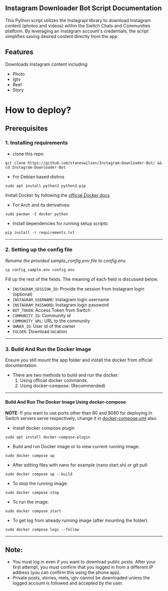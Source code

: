 ## Instagram Downloader Bot Script Documentation

This Python script utilizes the Instagrapi library to download Instagram content (photos and videos) within the Switch Chats and Communities platform. By leveraging an Instagram account's credentials, the script simplifies saving desired content directly from the app.

## Features

Downloads Instagram content including:
- Photo
- Igtv
- Reel
- Story

# How to deploy?

## Prerequisites

### 1. Installing requirements

- clone this repo:

```
git clone https://github.com/staneswilson/Instagram-Downloader-Bot/ && cd Instagram-Downloader-Bot
```

- For Debian based distros

```
sudo apt install python3 python3-pip
```

Install Docker by following the [official Docker docs](https://docs.docker.com/engine/install/debian/)

- For Arch and its derivatives:

```
sudo pacman -S docker python
```

- Install dependencies for running setup scripts:

```
pip install -r requirements.txt
```

------

### 2. Setting up the config file

_Rename the provided sample_config.env file to config.env._

```
cp config_sample.env config.env
```

Fill up the rest of the fields. The meaning of each field is discussed below.

- `INSTAGRAM_SESSION_ID`: Provide the session from Instagram login (optional)
- `INSTAGRAM_USERNAME`:  Instagram login username
- `INSTAGRAM_PASSWORD`: Instagram login password
- `BOT_TOKEN`: Access Token from Switch
- `COMMUNITY_ID`: Community id
- `COMMUNITY_URL`: URL to the community
- `OWNER_ID`: User id of the owner
- `FOLDER`: Download location

------

### 3. Build And Run the Docker Image

Ensure you still mount the app folder and install the docker from official documentation.

- There are two methods to build and run the docker:
    1. Using official docker commands.
    2. Using docker-compose. (Recommended)

------

#### Build And Run The Docker Image Using docker-compose

**NOTE**: If you want to use ports other than 80 and 8080 for deploying in Switch servers serve respectively,
change it in [docker-compose.yml](https://github.com/staneswilson/Instagram-Downloader-Bot/blob/main/docker-compose.yml)
also.

- Install docker compose plugin

```
sudo apt install docker-compose-plugin
```

- Build and run Docker image or to view current running image:

```
sudo docker compose up
```

- After editing files with nano for example (nano start.sh) or git pull:

```
sudo docker compose up --build
```

- To stop the running image:

```
sudo docker compose stop
```

- To run the image:

```
sudo docker compose start
```

- To get log from already running image (after mounting the folder):

```
sudo docker compose logs --follow
```

------

## Note: 
- You must log in even if you want to download public posts. After your first attempt, you must confirm that you logged in from a different IP address (you can confirm this using the phone app).
- Private posts, stories, reels, igtv cannot be downloaded unless the logged account is followed and accepted by the user.
